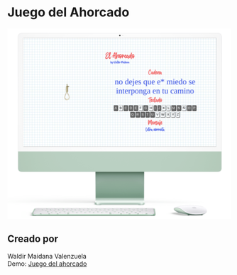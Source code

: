 # Juego del Ahorcado  
![Juego del ahorcado by Waldir Maidana](./recursos/img/preview.png)  
## Creado por 
Waldir Maidana Valenzuela  
Demo: [Juego del ahorcado](https://zidjian.github.io/ahorcado/)
